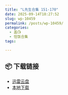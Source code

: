 ```yaml
---
title: "L先生合集 151-170"
date: 2025-09-14T18:27:52
slug: wp-10459
permalink: /posts/wp-10459/
categories:
  - 盖📺
  - 恰饭合集
tags:

---
```




## 📦 下载链接
- [迅雷云盘](https://blziyuan21.com/pay-download/10459?key=5e67d7bfb8&down_id=0)
- [本地下载](https://blziyuan21.com/pay-download/10459?key=5e67d7bfb8&down_id=1)


